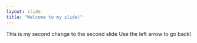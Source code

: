 ```yaml
---
layout: slide
title: "Welcome to my slide!"
---
```

This is my second change to the second slide
Use the left arrow to go back!